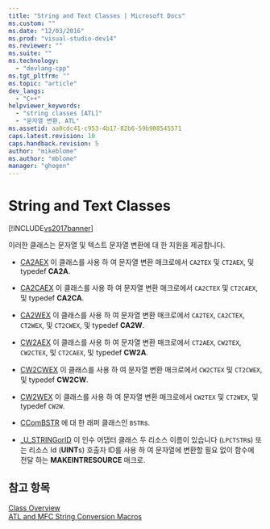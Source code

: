 ```yaml
---
title: "String and Text Classes | Microsoft Docs"
ms.custom: ""
ms.date: "12/03/2016"
ms.prod: "visual-studio-dev14"
ms.reviewer: ""
ms.suite: ""
ms.technology: 
  - "devlang-cpp"
ms.tgt_pltfrm: ""
ms.topic: "article"
dev_langs: 
  - "C++"
helpviewer_keywords: 
  - "string classes [ATL]"
  - "문자열 변환, ATL"
ms.assetid: aa0cdc41-c953-4b17-82b6-59b908545571
caps.latest.revision: 10
caps.handback.revision: 5
author: "mikeblome"
ms.author: "mblome"
manager: "ghogen"
---
```

# String and Text Classes
[!INCLUDE[vs2017banner](../assembler/inline/includes/vs2017banner.md)]

이러한 클래스는 문자열 및 텍스트 문자열 변환에 대 한 지원을 제공합니다.  
  
-   [CA2AEX](../atl/reference/ca2aex-class.md) 이 클래스를 사용 하 여 문자열 변환 매크로에서 `CA2TEX` 및 `CT2AEX`, 및 typedef  **CA2A**.  
  
-   [CA2CAEX](../atl/reference/ca2caex-class.md) 이 클래스를 사용 하 여 문자열 변환 매크로에서 `CA2CTEX` 및 `CT2CAEX`, 및 typedef  **CA2CA**.  
  
-   [CA2WEX](../atl/reference/ca2wex-class.md) 이 클래스를 사용 하 여 문자열 변환 매크로에서 `CA2TEX`, `CA2CTEX`, `CT2WEX`, 및 `CT2CWEX`, 및 typedef  **CA2W**.  
  
-   [CW2AEX](../atl/reference/cw2aex-class.md) 이 클래스를 사용 하 여 문자열 변환 매크로에서 `CT2AEX`, `CW2TEX`, `CW2CTEX`, 및 `CT2CAEX`, 및 typedef  **CW2A**.  
  
-   [CW2CWEX](../atl/reference/cw2cwex-class.md) 이 클래스를 사용 하 여 문자열 변환 매크로에서 `CW2CTEX` 및 `CT2CWEX`, 및 typedef  **CW2CW**.  
  
-   [CW2WEX](../atl/reference/cw2wex-class.md) 이 클래스를 사용 하 여 문자열 변환 매크로에서 `CW2TEX` 및 `CT2WEX`, 및 typedef `CW2W`.  
  
-   [CComBSTR](../atl/reference/ccombstr-class.md) 에 대 한 래퍼 클래스인 `BSTR`s.  
  
-   [\_U\_STRINGorID](../atl/reference/u-stringorid-class.md) 이 인수 어댑터 클래스 두 리소스 이름이 있습니다 \(`LPCTSTR`s\) 또는 리소스 Id \(**UINT**s\) 호출자 ID를 사용 하 여 문자열에 변환할 필요 없이 함수에 전달 하는  **MAKEINTRESOURCE** 매크로.  
  
## 참고 항목  
 [Class Overview](../atl/atl-class-overview.md)   
 [ATL and MFC String Conversion Macros](../Topic/ATL%20and%20MFC%20String%20Conversion%20Macros.md)